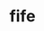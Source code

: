 ---
category: 4-letters
denotation: null
name: fife
reference_link: https://www.etymonline.com/word/fife
root_language: null
root_name: null
title: fife
type: free
word_sums:
- respelling: fife
  sum: 'Fife + '
---